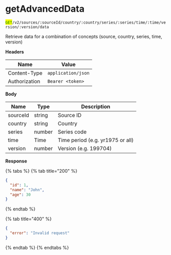 # getAdvancedData

<mark style="color:green;">`GET`</mark>`/v2/sources/:sourceId/country/:country/series/:series/time/:time/version/:version/data`

Retrieve data for a combination of concepts (source, country, series, time, version)

**Headers**

| Name          | Value              |
| ------------- | ------------------ |
| Content-Type  | `application/json` |
| Authorization | `Bearer <token>`   |

**Body**

| Name     | Type   | Description                      |
| -------- | ------ | -------------------------------- |
| sourceId | string | Source ID                        |
| country  | string | Country                          |
| series   | number | Series code                      |
| time     | Time   | Time period (e.g. yr1975 or all) |
| version  | number | Version (e.g. 199704)            |

**Response**

{% tabs %}
{% tab title="200" %}
```json
{
  "id": 1,
  "name": "John",
  "age": 30
}
```
{% endtab %}

{% tab title="400" %}
```json
{
  "error": "Invalid request"
}
```
{% endtab %}
{% endtabs %}

